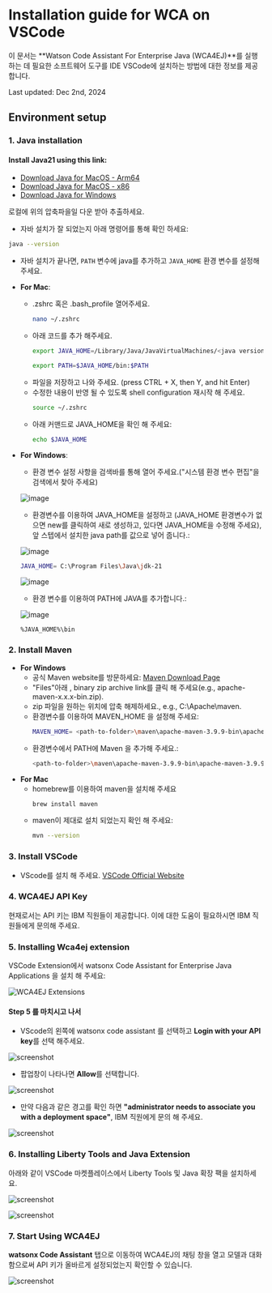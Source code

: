 # Installation guide for WCA on VSCode

이 문서는 **Watson Code Assistant For Enterprise Java (WCA4EJ)**를 실행하는 데 필요한 소프트웨어 도구를 IDE VSCode에 설치하는 방법에 대한 정보를 제공합니다.

Last updated: Dec 2nd, 2024

## Environment setup 

### 1. Java installation

#### Install Java21 using this link:
- [Download Java for MacOS - Arm64](https://download.oracle.com/java/21/latest/jdk-21_macos-aarch64_bin.tar.gz)
- [Download Java for MacOS - x86](https://download.oracle.com/java/21/latest/jdk-21_macos-x64_bin.tar.gz)
- [Download Java for Windows](https://download.oracle.com/java/21/latest/jdk-21_windows-x64_bin.zip)

로컬에 위의 압축파을일 다운 받아 추출하세요.

- 자바 설치가 잘 되었는지 아래 명령어를 통해 확인 하세요:
```bash
java --version
```

- 자바 설치가 끝나면, `PATH` 변수에 java를 추가하고 `JAVA_HOME` 환경 변수를 설정해 주세요.
- **For Mac**:
  - .zshrc 혹은 .bash_profile 열어주세요.
      ```bash
      nano ~/.zshrc
      ```
  - 아래 코드를 추가 해주세요.
      ```bash
      export JAVA_HOME=/Library/Java/JavaVirtualMachines/<java version>/Contents/Home
      ```
      ```bash
      export PATH=$JAVA_HOME/bin:$PATH
      ```
  - 파일을 저장하고 나와 주세요. (press CTRL + X, then Y, and hit Enter)
  - 수정한 내용이 반영 될 수 있도록 shell configuration 재시작 해 주세요.
      ```bash
      source ~/.zshrc
      ```
  - 아래 커맨드로 JAVA_HOME을 확인 해 주세요:
      ```bash
      echo $JAVA_HOME
      ```
- **For Windows**:
  - 환경 변수 설정 사항을 검색바를 통해 열어 주세요.("시스템 환경 변수 편집"을 검색에서 찾아 주세요)
  
  ![image](./images/search_env_var_windows.png)

  - 환경변수를 이용하여 JAVA_HOME을 설정하고 (JAVA_HOME 환경변수가 없으면 new를 클릭하여 새로 생성하고, 있다면 JAVA_HOME을 수정해 주세요), 앞 스텝에서 설치한 java path를 값으로 넣어 줍니다.:
    
  ![image](./images/create_java_home.png)

    ```bash
    JAVA_HOME= C:\Program Files\Java\jdk-21
    ```
  ![image](./images/create_java_home1.png)
    
  - 환경 변수를 이용하여 PATH에 JAVA를 추가합니다.:
 
  ![image](./images/create_java_home2.png)
 
    ```bash
    %JAVA_HOME%\bin
    ```



### 2. Install Maven

- **For Windows**
    - 공식 Maven website를 방문하세요: [Maven Download Page](https://maven.apache.org/download.cgi)
    - "Files"아래 , binary zip archive link를 클릭 해 주세요(e.g., apache-maven-x.x.x-bin.zip). 
    - zip 파일을 원하는 위치에 압축 해제하세요., e.g., C:\Apache\maven.
    - 환경변수를 이용하여 MAVEN_HOME 을 설정해 주세요:
      ```bash
      MAVEN_HOME= <path-to-folder>\maven\apache-maven-3.9.9-bin\apache-maven-3.9.9
      ```
    - 환경변수에서 PATH에 Maven 을 추가해 주세요.: 
      ```bash
      <path-to-folder>\maven\apache-maven-3.9.9-bin\apache-maven-3.9.9\bin
      ```
- **For Mac**
   - homebrew를 이용하여 maven을 설치해 주세요
      ```bash
      brew install maven
      ```
   - maven이 제대로 설치 되었는지 확인 해 주세요:
      ```bash
      mvn --version
      ```


### 3. Install VSCode

- VScode를 설치 해 주세요. [VSCode Official Website](https://code.visualstudio.com/download)


### 4. WCA4EJ API Key

현재로서는 API 키는 IBM 직원들이 제공합니다. 이에 대한 도움이 필요하시면 IBM 직원들에게 문의해 주세요.


### 5. Installing Wca4ej extension

VSCode Extension에서 watsonx Code Assistant for Enterprise Java Applications 을 설치 해 주세요: 

![WCA4EJ Extensions](./images/vscode_extension_for_wca4ej.png)

#### **Step 5** 를 마치시고 나서

- VScode의 왼쪽에 watsonx code assistant 를 선택하고 **Login with your API key**를 선택 해주세요. 

![screenshot](./images/login_into_wca.png)

- 팝업창이 나타나면 **Allow**를 선택합니다.

![screenshot](./images/wca_login_popup.png)

- 만약 다음과 같은 경고를 확인 하면  **"administrator needs to associate you with a deployment space"**, IBM 직원에게 문의 해 주세요. 

![screenshot](./images/VSC_WCA4J_Sign_in_error_1.png)


### 6. Installing Liberty Tools and Java Extension

아래와 같이 VSCode 마켓플레이스에서 Liberty Tools 및 Java 확장 팩을 설치하세요.

![screenshot](./images/VSC_LibertyTools.png)

![screenshot](./images/VSCode-pack-for-java.png)

### 7. Start Using WCA4EJ

**watsonx Code Assistant**  탭으로 이동하여 WCA4EJ의 채팅 창을 열고 모델과 대화함으로써 API 키가 올바르게 설정되었는지 확인할 수 있습니다.

![screenshot](./images/VSC_chat_with_model.png)
